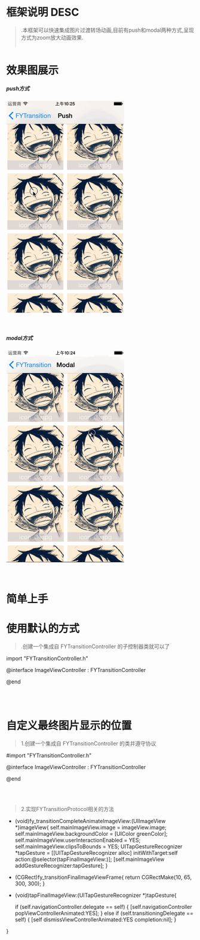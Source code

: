<br /> <br />

框架说明 DESC
===============
>.本框架可以快速集成图片过渡转场动画,目前有push和modal两种方式,呈现方式为zoom放大动画效果.<br /><br />

效果图展示
===============


##### push方式
![image](./FYTransitionExample/gif/push.gif)<br /><br /><br />

##### modal方式
![image](./FYTransitionExample/gif/modal.gif)<br /><br /><br />


简单上手
===============

使用默认的方式
===============
>.创建一个集成自 FYTransitionController 的子控制器类就可以了

import "FYTransitionController.h"

@interface ImageViewController : FYTransitionController 

@end 

<br /><br />

自定义最终图片显示的位置
===============
>1.创建一个集成自 FYTransitionController 的类并遵守协议 <FYTransitionProtocol>

#import "FYTransitionController.h"

@interface ImageViewController : FYTransitionController<FYTransitionProtocol>

@end 

<br /><br />

>2.实现FYTransitionProtocol相关的方法

- (void)fy_transitionCompleteAnimateImageView:(UIImageView *)imageView{
    self.mainImageView.image = imageView.image;
    self.mainImageView.backgroundColor = [UIColor greenColor];
    self.mainImageView.userInteractionEnabled = YES;
    self.mainImageView.clipsToBounds = YES;
    UITapGestureRecognizer *tapGesture = [[UITapGestureRecognizer alloc] initWithTarget:self action:@selector(tapFinalImageView:)];
    [self.mainImageView addGestureRecognizer:tapGesture];
}

- (CGRect)fy_transitionFinalImageViewFrame{
    return  CGRectMake(10, 65, 300, 300);
}

- (void)tapFinalImageView:(UITapGestureRecognizer *)tapGesture{

    if (self.navigationController.delegate == self) {
        [self.navigationController popViewControllerAnimated:YES];
    } else if (self.transitioningDelegate == self) {
        [self dismissViewControllerAnimated:YES completion:nil];
    }

}
<br /><br />